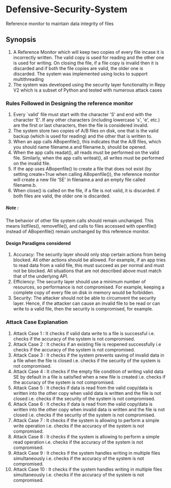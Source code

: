 # Defensive-Security-System
Reference monitor to maintain data integrity of files 
## Synopsis
1. A Reference Monitor which will keep two copies of every file incase it is incorrectly written. The valid copy is used for reading and the other one is used for writing. On closing the file, if a file copy is invalid then it is discarded and if both the file copies are valid, the older one is discarded. The system was implemented using locks to support multithreading
2. The system was developed using the security layer functionality in Repy V2 which is a subset of Python and tested with numerous attack cases
### Rules Followed in Designing the reference monitor
1. Every `valid' file must start with the character 'S' and end with the character 'E'. If any other characters (including lowercase 's', 'e', etc.) are the first or last characters, then the file is considered invalid.
2. The system store two copies of A/B files on disk, one that is the valid backup (which is used for reading) and the other that is written to. 
3. When an app calls ABopenfile(), this indicates that the A/B files, which you should name filename.a and filename.b, should be opened.
4. When the app calls readat(), all reads must be performed on the valid file. Similarly, when the app calls writeat(), all writes must be performed on the invalid file. 
5. If the app uses ABopenfile() to create a file that does not exist (by setting create=True when calling ABopenfile()), the reference monitor will create a new file 'SE' in filename.a and an empty file called filename.b. 
6. When close() is called on the file, if a file is not valid, it is discarded. if both files are valid, the older one is discarded.
##### Note : 
The behavior of other file system calls should remain unchanged. This means listfiles(), removefile(), and calls to files  accessed with openfile() instead of ABopenfile() remain unchanged by this reference monitor.
#### Design Paradigms considered
1. Accuracy: The security layer should only stop certain actions from being blocked. All other actions should be allowed. For example, if an app tries to read data from a valid file, this must succeed as per normal and must not be blocked. All situations that are not described above must match that of the underlying API.
2. Efficiency: The security layer should use a minimum number of resources, so performance is not compromised. For example, keeping a complete copy of every file on disk in memory would be forbidden.
3. Security: The attacker should not be able to circumvent the security layer. Hence, if the attacker can cause an invalid file to be read or can write to a valid file, then the security is compromised, for example.
### Attack Case Explanation
1. Attack Case 1 : It checks if valid data write to a file is successful i.e. checks if the accuracy of the system is not compromised.
2. Attack Case 2 : It checks if an existing file is reopened successfully i.e checks if the accuracy of the system is not compromised.
3. Attack Case 3 : It checks if the system prevents saving of invalid data in a file when the file is closed i.e. checks if the security of the system is not compromised.
4. Attack Case 4 : It checks if the empty file condition of writing valid data SE by default in a file is satisfied when a new file is created i.e. checks if the accuracy of the system is not compromised.
5. Attack Case 5 : It checks if data is read from the valid copy/data is written into the other copy when valid data is written and the file is not closed i.e. checks if the security of the system is not compromised.
6. Attack Case 6 : It checks if data is read from the valid copy/data is written into the other copy when invalid data is written and the file is not closed i.e. checks if the security of the system is not compromised.
7. Attack Case 7 : It checks if the system is allowing to perform a simple write operation i.e. checks if the accuracy of the system is not compromised.
8. Attack Case 8 : It checks if the system is allowing to perform a simple read operation i.e. checks if the accuracy of the system is not compromised.
9. Attack Case 9 : It checks if the system handles writing in multiple files simultaneously i.e. checks if the accuracy of the system is not compromised.
10. Attack Case 10 : It checks if the system handles writing in multiple files simultaneously i.e. checks if the accuracy of the system is not compromised. 
